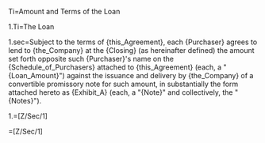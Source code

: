 Ti=Amount and Terms of the Loan

1.Ti=The Loan

1.sec=Subject to the terms of {this_Agreement}, each {Purchaser} agrees to lend to {the_Company} at the {Closing} (as hereinafter defined) the amount set forth opposite such {Purchaser}'s name on the {Schedule_of_Purchasers} attached to {this_Agreement} (each, a "{Loan_Amount}") against the issuance and delivery by {the_Company} of a convertible promissory note for such amount, in substantially the form attached hereto as {Exhibit_A} (each, a "{Note}" and collectively, the "{Notes}").  

1.=[Z/Sec/1]

=[Z/Sec/1]

